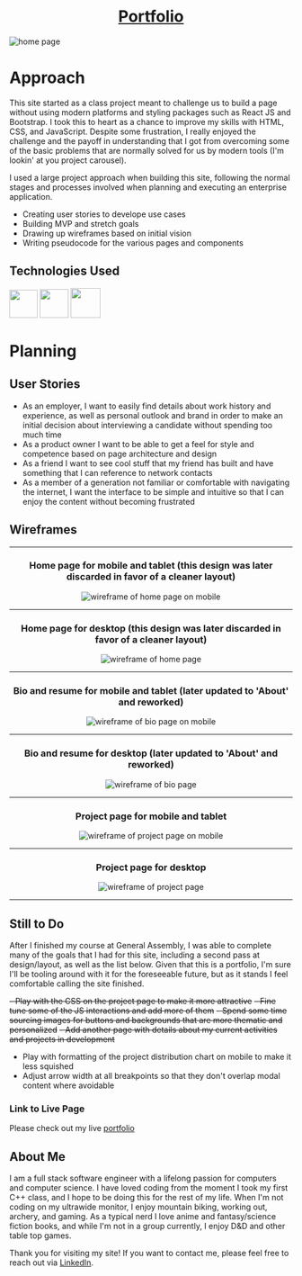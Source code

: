 <h1 align="center">
    <a href="https://andrewretherford.github.io/portfolio/">
        Portfolio
    </a>
</h1>

<img src="./images/readme-image.png" alt="home page" align="center">

<br>

# Approach

This site started as a class project meant to challenge us to build a page without using modern platforms and styling packages such as React JS and Bootstrap.  I took this to heart as a chance to improve my skills with HTML, CSS, and JavaScript. Despite some frustration, I really enjoyed the challenge and the payoff in understanding that I got from overcoming some of the basic problems that are normally solved for us by modern tools (I'm lookin' at you project carousel).

I used a large project approach when building this site, following the normal stages and processes involved when planning and executing an enterprise application.  

- Creating user stories to develope use cases
- Building MVP and stretch goals
- Drawing up wireframes based on initial vision
- Writing pseudocode for the various pages and components

## Technologies Used

<a href='https://developer.mozilla.org/en-US/docs/Glossary/HTML5'><img src='./images/icons/html5.png' width=50/></a>
<a href='https://developer.mozilla.org/en-US/docs/Web/CSS'><img src='./images/icons/css.png' width=51/></a>
<a href='https://developer.mozilla.org/en-US/docs/Web/JavaScript'><img src='./images/icons/javascript.jpg' width=53/></a>

# Planning

## User Stories

 - As an employer, I want to easily find details about work history and experience, as well as personal outlook and brand in order to make an initial decision about interviewing a candidate without spending too much time
 - As a product owner I want to be able to get a feel for style and competence based on page architecture and design
 - As a friend I want to see cool stuff that my friend has built and have something that I can reference to network contacts
 - As a member of a generation not familiar or comfortable with navigating the internet, I want the interface to be simple and intuitive so that I can enjoy the content without becoming frustrated

 ## Wireframes

<hr>
<h3 align="center" >Home page for mobile and tablet (this design was later discarded in favor of a cleaner layout)</h3>
<div align="center">
    <img src="./planning/wireframes/1-home-page-mobile.png" alt="wireframe of home page on mobile"/>
</div>
<hr>
<h3 align="center" >Home page for desktop (this design was later discarded in favor of a cleaner layout)</h3>
<div align="center">
    <img src="./planning/wireframes/1-home-page.png" alt="wireframe of home page"/>
</div>
<hr>
<h3 align="center" >Bio and resume for mobile and tablet (later updated to 'About' and reworked)</h3>
<div align="center">
    <img src="./planning/wireframes/2-bio-resume-mobile.png" alt="wireframe of bio page on mobile"/>
</div>
<hr>
<h3 align="center" >Bio and resume for desktop (later updated to 'About' and reworked)</h3>
<div align="center">
    <img src="./planning/wireframes/2-bio-resume.png" alt="wireframe of bio page"/>
</div>
<hr>
<h3 align="center" >Project page for mobile and tablet</h3>
<div align="center">
    <img src="./planning/wireframes/3-project-showcase-mobile.png" alt="wireframe of project page on mobile"/>
</div>
<hr>
<h3 align="center" >Project page for desktop</h3>
<div align="center">
    <img src="./planning/wireframes/3-project-showcase.png" alt="wireframe of project page"/>
</div>
<hr>

## Still to Do

After I finished my course at General Assembly, I was able to complete many of the goals that I had for this site, including a second pass at design/layout, as well as the list below.  Given that this is a portfolio, I'm sure I'll be tooling around with it for the foreseeable future, but as it stands I feel comfortable calling the site finished. 

~~- Play with the CSS on the project page to make it more attractive~~
~~- Fine tune some of the JS interactions and add more of them~~
~~- Spend some time sourcing images for buttons and backgrounds that are more thematic and personalized~~
~~- Add another page with details about my current activities and projects in development~~
- Play with formatting of the project distribution chart on mobile to make it less squished
- Adjust arrow width at all breakpoints so that they don't overlap modal content where avoidable

### Link to Live Page

Please check out my live [portfolio](https://andrewretherford.github.io/portfolio/)

## About Me

I am a full stack software engineer with a lifelong passion for computers and computer science. I have loved coding from the moment I took my first C++ class, and I hope to be doing this for the rest of my life.  When I'm not coding on my ultrawide monitor, I enjoy mountain biking, working out, archery, and gaming.  As a typical nerd I love anime and fantasy/science fiction books, and while I'm not in a group currently, I enjoy D&D and other table top games.

Thank you for visiting my site! If you want to contact me, please feel free to reach out via [LinkedIn](https://www.linkedin.com/in/andrew-retherford).
